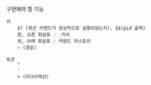 구현해야 할 기능

	키
		$? (최근 커맨드가 정상적으로 실행되었는지), $$(pid 출력)
		왼, 오른 화살표 :  커서
		위, 아래 화살표 : 커맨드 히스토리
		~ (경로)

	토큰
		"
		'
		> (리다이렉션)
